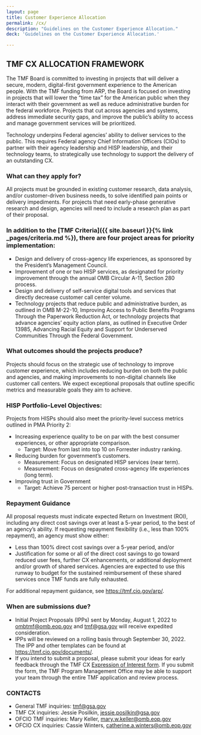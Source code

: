 ```yaml
---
layout: page
title: Customer Experience Allocation
permalink: /cx/
description: "Guidelines on the Customer Experience Allocation."
deck: 'Guidelines on the Customer Experience Allocation.'

---
```




## TMF CX ALLOCATION FRAMEWORK 

The TMF Board is committed to investing in projects that will deliver a secure, modern, digital-first government experience to the American people. With the TMF funding from ARP, the Board is focused on investing in projects that will lower the “time tax” for the American public when they interact with their government as well as reduce administrative burden for the federal workforce. Projects that cut across agencies and systems, address immediate security gaps, and improve the public’s ability to access and manage government services will be prioritized.

Technology underpins Federal agencies’ ability to deliver services to the public. This requires Federal agency Chief Information Officers (CIOs) to partner with their agency leadership and HISP leadership, and their technology teams, to strategically use technology to support the delivery of an outstanding CX.


### What can they apply for?
All projects must be grounded in existing customer research, data analysis, and/or customer-driven business needs, to solve identified pain points or delivery impediments. For projects that need early-phase generative research and design, agencies will need to include a research plan as part of their proposal.

### In addition to the [TMF Criteria]({{ site.baseurl }}{% link _pages/criteria.md %}), there are four project areas for priority implementation:
- Design and delivery of cross-agency life experiences, as sponsored by the President’s Management Council.
- Improvement of one or two HISP services, as designated for priority improvement through the annual OMB Circular A-11, Section 280 process.
- Design and delivery of self-service digital tools and services that directly decrease customer call center volume.
- Technology projects that reduce public and administrative burden, as outlined in OMB M-22-10, Improving Access to Public Benefits Programs Through the Paperwork Reduction Act, or technology projects that advance agencies’ equity action plans, as outlined in Executive Order 13985, Advancing Racial Equity and Support for Underserved Communities Through the Federal Government.

### What outcomes should the projects produce?

Projects should focus on the strategic use of technology to improve customer experience, which includes reducing burden on both the public and agencies, and making improvements to non-digital channels like customer call centers. We expect exceptional proposals that outline specific metrics and measurable goals they aim to achieve.

### HISP Portfolio-Level Objectives:

Projects from HISPs should also meet the priority-level success metrics outlined in PMA Priority 2:
- Increasing experience quality to be on par with the best consumer experiences, or other appropriate comparison.
	- Target: Move from last into top 10 on Forrester industry ranking.
- Reducing burden for government’s customers.
	- Measurement: Focus on designated HISP services (near term).
	- Measurement: Focus on designated cross-agency life experiences (long term).
- Improving trust in Government
	- Target: Achieve 75 percent or higher post-transaction trust in HISPs.

### Repayment Guidance
All proposal requests must indicate expected Return on Investment (ROI), including any direct cost savings over at least a 5-year period, to the best of an agency’s ability. If requesting repayment flexibility (i.e., less than 100% repayment), an agency must show either:
- Less than 100% direct cost savings over a 5-year period, and/or
- Justification for some or all of the direct cost savings to go toward reduced user fees, further CX enhancements, or additional deployment and/or growth of shared services. Agencies are expected to use this runway to budget for the sustained reimbursement of these shared services once TMF funds are fully exhausted.

For additional repayment guidance, see https://tmf.cio.gov/arp/.

### When are submissions due?
- Initial Project Proposals (IPPs) sent by Monday, August 1, 2022 to ombtmf@omb.eop.gov and tmf@gsa.gov will receive expedited consideration. 
- IPPs will be reviewed on a rolling basis through September 30, 2022. The IPP and other templates can be found at https://tmf.cio.gov/documents/. 
- If you intend to submit a proposal, please submit your ideas for early feedback through the TMF CX [Expression of Interest form](https://touchpoints.app.cloud.gov/touchpoints/cfd21923/submit). If you submit the form, the TMF Program Management Office may be able to support your team through the entire TMF application and review process.

### CONTACTS
- General TMF inquiries: tmf@gsa.gov
- TMF CX inquiries: Jessie Posilkin, jessie.posilkin@gsa.gov
- OFCIO TMF inquiries: Mary Keller, mary.w.keller@omb.eop.gov
- OFCIO CX inquiries: Cassie Winters, catherine.a.winters@omb.eop.gov 
